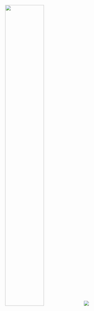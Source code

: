 <p float="left" align="top">
<img src="https://user-images.githubusercontent.com/34831190/209685832-15076bab-aee9-42cb-890e-af3f31af0134.png" data-canonical-src="https://gyazo.com/eb5c5741b6a9a16c692170a41a49c858.png](https://user-images.githubusercontent.com/34831190/209685832-15076bab-aee9-42cb-890e-af3f31af0134.png" width="50%"/> 
<img src="https://user-images.githubusercontent.com/34831190/209685670-e54120d3-59ff-4b67-8124-0e765010eb2b.gif">  
</p>


